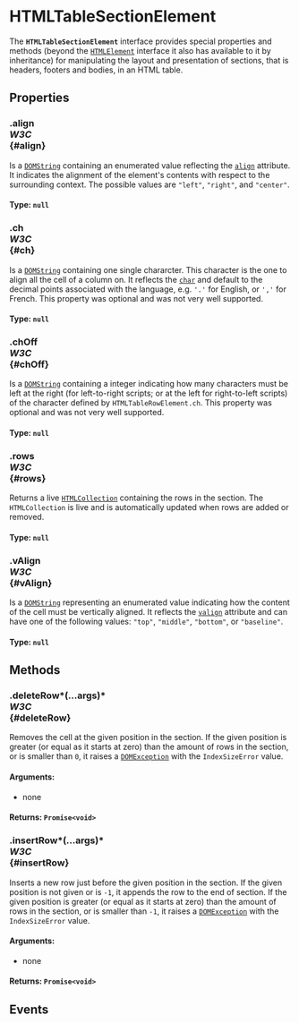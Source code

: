 # HTMLTableSectionElement

<div class='overview'>The <strong><code>HTMLTableSectionElement</code></strong> interface provides special properties and methods (beyond the <a href="/en-US/docs/Web/API/HTMLElement" title="The HTMLElement interface represents any HTML element. Some elements directly implement this interface, while others implement it via an interface that inherits it."><code>HTMLElement</code></a> interface it also has available to it by inheritance) for manipulating the layout and presentation of sections, that is headers, footers and bodies, in an HTML table.</div>

## Properties

### .align <div class="specs"><i>W3C</i></div> {#align}

Is a <a href="/en-US/docs/Web/API/DOMString" title="DOMString is a UTF-16 String. As JavaScript already uses such strings, DOMString is mapped directly to a String."><code>DOMString</code></a> containing an enumerated value reflecting the <code><a href="/en-US/docs/Web/HTML/Element/tr#attr-align">align</a></code> attribute. It indicates the alignment of the element's contents with respect to the surrounding context. The possible values are <code>"left"</code>, <code>"right"</code>, and <code>"center"</code>.

#### **Type**: `null`

### .ch <div class="specs"><i>W3C</i></div> {#ch}

Is a <a href="/en-US/docs/Web/API/DOMString" title="DOMString is a UTF-16 String. As JavaScript already uses such strings, DOMString is mapped directly to a String."><code>DOMString</code></a> containing one single chararcter. This character is the one to align all the cell of a column on. It reflects the <code><a href="/en-US/docs/Web/HTML/Element/tr#attr-char">char</a></code> and default to the decimal points associated with the language, e.g. <code>'.'</code> for English, or <code>','</code> for French. This property was optional and was not very well supported.

#### **Type**: `null`

### .chOff <div class="specs"><i>W3C</i></div> {#chOff}

Is a <a href="/en-US/docs/Web/API/DOMString" title="DOMString is a UTF-16 String. As JavaScript already uses such strings, DOMString is mapped directly to a String."><code>DOMString</code></a> containing a integer indicating how many characters must be left at the right (for left-to-right scripts; or at the left for right-to-left scripts) of the character defined by <code>HTMLTableRowElement.ch</code>. This property was optional and was not very well supported.

#### **Type**: `null`

### .rows <div class="specs"><i>W3C</i></div> {#rows}

Returns a live <a href="/en-US/docs/Web/API/HTMLCollection" title="The HTMLCollection interface represents a generic collection (array-like object similar to arguments) of elements (in document order) and offers methods and properties for selecting from the list."><code>HTMLCollection</code></a> containing the rows in the section. The <code>HTMLCollection</code> is live and is automatically updated when rows are added or removed.

#### **Type**: `null`

### .vAlign <div class="specs"><i>W3C</i></div> {#vAlign}

Is a <a href="/en-US/docs/Web/API/DOMString" title="DOMString is a UTF-16 String. As JavaScript already uses such strings, DOMString is mapped directly to a String."><code>DOMString</code></a> representing an enumerated value indicating how the content of the cell must be vertically aligned. It reflects the <code><a href="/en-US/docs/Web/HTML/Element/tr#attr-valign">valign</a></code> attribute and can have one of the following values: <code>"top"</code>, <code>"middle"</code>, <code>"bottom"</code>, or <code>"baseline"</code>.

#### **Type**: `null`

## Methods

### .deleteRow*(...args)* <div class="specs"><i>W3C</i></div> {#deleteRow}

Removes the cell at the given position in the section. If the given position is greater (or equal as it starts at zero) than the amount of rows in the section, or is smaller than <code>0</code>, it raises a <a href="/en-US/docs/Web/API/DOMException" title="The DOMException interface represents an abnormal event (called an exception) which occurs as a result of calling a method or accessing a property of a web API."><code>DOMException</code></a> with the <code>IndexSizeError</code> value.

#### **Arguments**:


 - none

#### **Returns**: `Promise<void>`

### .insertRow*(...args)* <div class="specs"><i>W3C</i></div> {#insertRow}

Inserts a new row just before the given position in the section. If the given position is not given or is <code>-1</code>, it appends the row to the end of section. If the given position is greater (or equal as it starts at zero) than the amount of rows in the section, or is smaller than <code>-1</code>, it raises a <a href="/en-US/docs/Web/API/DOMException" title="The DOMException interface represents an abnormal event (called an exception) which occurs as a result of calling a method or accessing a property of a web API."><code>DOMException</code></a> with the <code>IndexSizeError</code> value.

#### **Arguments**:


 - none

#### **Returns**: `Promise<void>`

## Events

